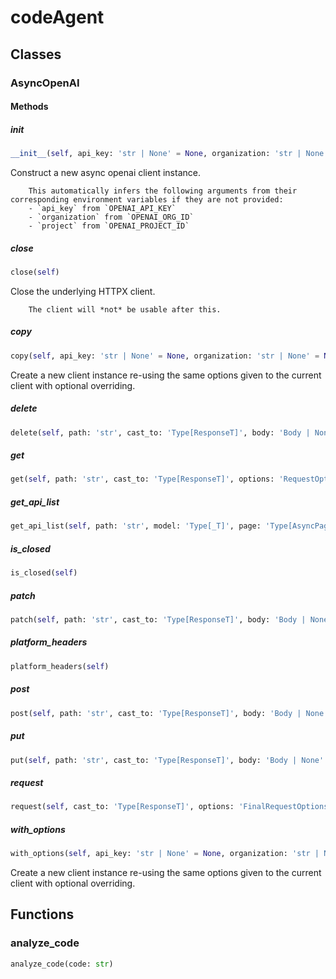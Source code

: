 # codeAgent

## Classes

### AsyncOpenAI

#### Methods

##### __init__

```python
__init__(self, api_key: 'str | None' = None, organization: 'str | None' = None, project: 'str | None' = None, base_url: 'str | httpx.URL | None' = None, websocket_base_url: 'str | httpx.URL | None' = None, timeout: 'Union[float, Timeout, None, NotGiven]' = NOT_GIVEN, max_retries: 'int' = 2, default_headers: 'Mapping[str, str] | None' = None, default_query: 'Mapping[str, object] | None' = None, http_client: 'httpx.AsyncClient | None' = None, _strict_response_validation: 'bool' = False)
```

Construct a new async openai client instance.

        This automatically infers the following arguments from their corresponding environment variables if they are not provided:
        - `api_key` from `OPENAI_API_KEY`
        - `organization` from `OPENAI_ORG_ID`
        - `project` from `OPENAI_PROJECT_ID`

##### close

```python
close(self)
```

Close the underlying HTTPX client.

        The client will *not* be usable after this.

##### copy

```python
copy(self, api_key: 'str | None' = None, organization: 'str | None' = None, project: 'str | None' = None, websocket_base_url: 'str | httpx.URL | None' = None, base_url: 'str | httpx.URL | None' = None, timeout: 'float | Timeout | None | NotGiven' = NOT_GIVEN, http_client: 'httpx.AsyncClient | None' = None, max_retries: 'int | NotGiven' = NOT_GIVEN, default_headers: 'Mapping[str, str] | None' = None, set_default_headers: 'Mapping[str, str] | None' = None, default_query: 'Mapping[str, object] | None' = None, set_default_query: 'Mapping[str, object] | None' = None, _extra_kwargs: 'Mapping[str, Any]' = {})
```

Create a new client instance re-using the same options given to the current client with optional overriding.

##### delete

```python
delete(self, path: 'str', cast_to: 'Type[ResponseT]', body: 'Body | None' = None, options: 'RequestOptions' = {})
```

##### get

```python
get(self, path: 'str', cast_to: 'Type[ResponseT]', options: 'RequestOptions' = {}, stream: 'bool' = False, stream_cls: 'type[_AsyncStreamT] | None' = None)
```

##### get_api_list

```python
get_api_list(self, path: 'str', model: 'Type[_T]', page: 'Type[AsyncPageT]', body: 'Body | None' = None, options: 'RequestOptions' = {}, method: 'str' = 'get')
```

##### is_closed

```python
is_closed(self)
```

##### patch

```python
patch(self, path: 'str', cast_to: 'Type[ResponseT]', body: 'Body | None' = None, options: 'RequestOptions' = {})
```

##### platform_headers

```python
platform_headers(self)
```

##### post

```python
post(self, path: 'str', cast_to: 'Type[ResponseT]', body: 'Body | None' = None, files: 'RequestFiles | None' = None, options: 'RequestOptions' = {}, stream: 'bool' = False, stream_cls: 'type[_AsyncStreamT] | None' = None)
```

##### put

```python
put(self, path: 'str', cast_to: 'Type[ResponseT]', body: 'Body | None' = None, files: 'RequestFiles | None' = None, options: 'RequestOptions' = {})
```

##### request

```python
request(self, cast_to: 'Type[ResponseT]', options: 'FinalRequestOptions', stream: 'bool' = False, stream_cls: 'type[_AsyncStreamT] | None' = None, remaining_retries: 'Optional[int]' = None)
```

##### with_options

```python
with_options(self, api_key: 'str | None' = None, organization: 'str | None' = None, project: 'str | None' = None, websocket_base_url: 'str | httpx.URL | None' = None, base_url: 'str | httpx.URL | None' = None, timeout: 'float | Timeout | None | NotGiven' = NOT_GIVEN, http_client: 'httpx.AsyncClient | None' = None, max_retries: 'int | NotGiven' = NOT_GIVEN, default_headers: 'Mapping[str, str] | None' = None, set_default_headers: 'Mapping[str, str] | None' = None, default_query: 'Mapping[str, object] | None' = None, set_default_query: 'Mapping[str, object] | None' = None, _extra_kwargs: 'Mapping[str, Any]' = {})
```

Create a new client instance re-using the same options given to the current client with optional overriding.

## Functions

### analyze_code

```python
analyze_code(code: str)
```

